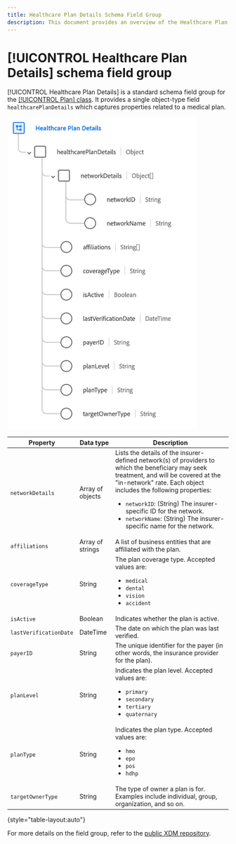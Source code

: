 ```yaml
---
title: Healthcare Plan Details Schema Field Group
description: This document provides an overview of the Healthcare Plan Details schema field group.
---
```

# [!UICONTROL Healthcare Plan Details] schema field group

[!UICONTROL Healthcare Plan Details] is a standard schema field group for the [[!UICONTROL Plan] class](../../classes/plan.md). It provides a single object-type field `healthcarePlanDetails` which captures properties related to a medical plan.

![](../../images/field-groups/plan/healthcare-plan-details.png)

| Property | Data type | Description |
| --- | --- | --- |
| `networkDetails` | Array of objects | Lists the details of the insurer-defined network(s) of providers to which the beneficiary may seek treatment, and will be covered at the "in-network" rate. Each object includes the following properties: <ul><li>`networkID`: (String) The insurer-specific ID for the network.</li><li>`networkName`: (String) The insurer-specific name for the network.</li></ul> |
| `affiliations` | Array of strings | A list of business entities that are affiliated with the plan. |
| `coverageType` | String | The plan coverage type. Accepted values are:<ul><li>`medical`</li><li>`dental`</li><li>`vision`</li><li>`accident`</li></ul> |
| `isActive` | Boolean | Indicates whether the plan is active. |
| `lastVerificationDate` | DateTime | The date on which the plan was last verified. |
| `payerID` | String | The unique identifier for the payer (in other words, the insurance provider for the plan). |
| `planLevel` | String | Indicates the plan level. Accepted values are:<ul><li>`primary`</li><li>`secondary`</li><li>`tertiary`</li><li>`quaternary`</li></ul> |
| `planType` | String | Indicates the plan type. Accepted values are:<ul><li>`hmo`</li><li>`epo`</li><li>`pos`</li><li>`hdhp`</li></ul> |
| `targetOwnerType` | String | The type of owner a plan is for. Examples include individual, group, organization, and so on. |

{style="table-layout:auto"}

For more details on the field group, refer to the [public XDM repository](https://github.com/adobe/xdm/blob/master/docs/reference/fieldgroups/plan/healthcare-plan-details.schema.json).
